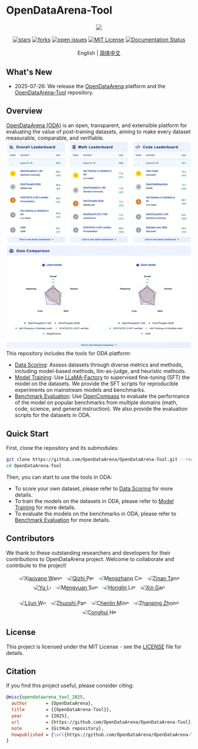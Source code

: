 # OpenDataArena-Tool

<p align="center">
  <img src="docs/imgs/OpenDataArena.svg" width="300px" style="vertical-align:middle;">
  <br />
  <br />
  <a href="https://github.com/OpenDataArena/OpenDataArena-Tool"><img alt="stars" src="https://img.shields.io/github/stars/OpenDataArena/OpenDataArena-Tool" /></a>
  <a href="https://github.com/OpenDataArena/OpenDataArena-Tool"><img alt="forks" src="https://img.shields.io/github/forks/OpenDataArena/OpenDataArena-Tool" /></a>
  <a href="https://github.com/OpenDataArena/OpenDataArena-Tool/issues"><img alt="open issues" src="https://img.shields.io/github/issues-raw/OpenDataArena/OpenDataArena-Tool" /></a>
  <a href="https://github.com/OpenDataArena/OpenDataArena-Tool/blob/main/LICENSE"><img alt="MIT License" src="https://img.shields.io/badge/license-MIT-blue.svg" /></a>
  <!-- <a href="https://github.com/OpenDataArena/OpenDataArena-Tool/releases">
    <img alt="Latest Release" src="https://img.shields.io/github/release/OpenDataArena/OpenDataArena-Tool.svg" />
  </a> -->
  <a href="https://opendataarena-tool.readthedocs.io/en/latest/?badge=latest"><img alt="Documentation Status" src="https://readthedocs.org/projects/opendataarena-tool/badge/?version=latest" /></a>
  <br />
  <br />
  English | <a href="README_zh-CN.md">简体中文</a>
</p>


## What's New
- 2025-07-26: We release the [OpenDataArena](https://opendataarena.github.io/) platform and the [OpenDataArena-Tool](https://github.com/OpenDataArena/OpenDataArena-Tool) repository.

## Overview
[OpenDataArena (ODA)](https://opendataarena.github.io/) is an open, transparent, and extensible platform for evaluating the value of post-training datasets, aiming to make every dataset measurable, comparable, and verifiable.
![](./docs/imgs/oda_overview.png)
![](./docs/imgs/oda_comp.png)
This repository includes the tools for ODA platform:
- [Data Scoring](./data_scorer): Assess datasets through diverse metrics and methods, including model-based methods, llm-as-judge, and heuristic methods.
- [Model Training](./model_train): Use [LLaMA-Factory](https://github.com/hiyouga/LLaMA-Factory) to supervised fine-tuning (SFT) the model on the datasets. We provide the SFT scripts for reproducible experiments on mainstream models and benchmarks.
- [Benchmark Evaluation](./model_eval): Use [OpenCompass](https://github.com/open-compass/opencompass) to evaluate the performance of the model on popular benchmarks from multiple domains (math, code, science, and general instruction). We also provide the evaluation scripts for the datasets in ODA.

## Quick Start
First, clone the repository and its submodules:
```bash
git clone https://github.com/OpenDataArena/OpenDataArena-Tool.git --recursive
cd OpenDataArena-Tool
```
Then, you can start to use the tools in ODA:
* To score your own dataset, please refer to [Data Scoring](./data_scorer) for more details.
* To train the models on the datasets in ODA, please refer to [Model Training](./model_train) for more details.
* To evaluate the models on the benchmarks in ODA, please refer to [Benchmark Evaluation](./model_eval) for more details.

## Contributors
We thank to these outstanding researchers and developers for their contributions to OpenDataArena project. Welcome to collaborate and contribute to the project!
<p align="center">
  <a href="https://github.com/gavinwxy" title="Xiaoyang Wang"><img src="docs/avatars_circle/gavinwxy.svg" width="60" alt="Xiaoyang Wang" style="border-radius: 50%; margin: 4px;"></a>
  <a href="https://github.com/QizhiPei" title="Qizhi Pei"><img src="docs/avatars_circle/QizhiPei.svg" width="60" alt="Qizhi Pei" style="border-radius: 50%; margin: 4px;"></a>
  <a href="https://github.com/orangeadegit" title="Mengzhang Cai"><img src="docs/avatars_circle/orangeadegit.svg" width="60" alt="Mengzhang Cai" style="border-radius: 50%; margin: 4px;"></a>
  <a href="https://github.com/Word2VecT" title="Zinan Tang"><img src="docs/avatars_circle/Word2VecT.svg" width="60" alt="Zinan Tang" style="border-radius: 50%; margin: 4px;"></a>
  <a href="https://github.com/Leey21" title="Yu Li"><img src="docs/avatars_circle/Leey21.svg" width="60" alt="Yu Li" style="border-radius: 50%; margin: 4px;"></a>
  <a href="https://github.com/MySunX" title="Mengyuan Sun"><img src="docs/avatars_circle/MySunX.svg" width="60" alt="Mengyuan Sun" style="border-radius: 50%; margin: 4px;"></a>
  <a href="https://github.com/LHL3341" title="Honglin Lin"><img src="docs/avatars_circle/LHL3341.svg" width="60" alt="Honglin Lin" style="border-radius: 50%; margin: 4px;"></a>
  <a href="https://github.com/GX-XinGao" title="Xin Gao"><img src="docs/avatars_circle/GX-XinGao.svg" width="60" alt="Xin Gao" style="border-radius: 50%; margin: 4px;"></a>
  <br />
  <br />
  <a href="https://github.com/apeterswu" title="Lijun Wu"><img src="docs/avatars_circle/apeterswu.svg" width="60" alt="Lijun Wu" style="border-radius: 50%; margin: 4px;"></a>
  <a href="https://github.com/pzs19" title="Zhuoshi Pan"><img src="docs/avatars_circle/pzs19.svg" width="60" alt="Zhuoshi Pan" style="border-radius: 50%; margin: 4px;"></a>
  <a href="https://github.com/ming-bot" title="Chenlin Ming"><img src="docs/avatars_circle/ming-bot.svg" width="60" alt="Chenlin Ming" style="border-radius: 50%; margin: 4px;"></a>
  <a href="https://github.com/ChampionZhong" title="Zhanping Zhong"><img src="docs/avatars_circle/ChampionZhong.svg" width="60" alt="Zhanping Zhong" style="border-radius: 50%; margin: 4px;"></a>
  <a href="https://github.com/conghui" title="Conghui He"><img src="docs/avatars_circle/conghui.svg" width="60" alt="Conghui He" style="border-radius: 50%; margin: 4px;"></a>
</p>



## License
This project is licensed under the MIT License - see the [LICENSE](./LICENSE) file for details.

## Citation
If you find this project useful, please consider citing:

```bibtex
@misc{opendataarena_tool_2025,
  author       = {OpenDataArena},
  title        = {{OpenDataArena-Tool}},
  year         = {2025},
  url          = {https://github.com/OpenDataArena/OpenDataArena-Tool},
  note         = {GitHub repository},
  howpublished = {\url{https://github.com/OpenDataArena/OpenDataArena-Tool}},
}
```

<!-- ## Star History
![Star History Chart](https://api.star-history.com/svg?repos=OpenDataArena/OpenDataArena-Tool&type=Date) -->
